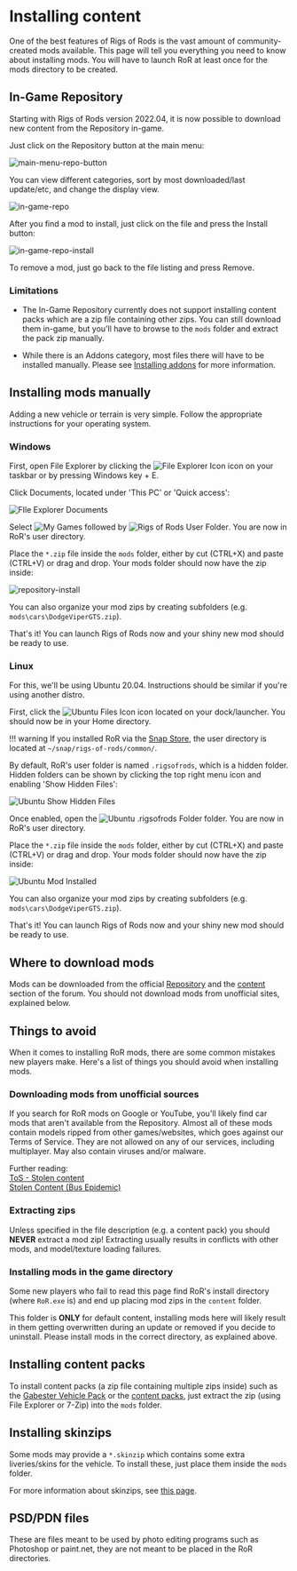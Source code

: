 Installing content
============

One of the best features of Rigs of Rods is the vast amount of community-created mods available. This page will tell you everything you need to know about installing mods. You will have to launch RoR at least once for the mods directory to be created.


## In-Game Repository

Starting with Rigs of Rods version 2022.04, it is now possible to download new content from the Repository in-game. 

Just click on the Repository button at the main menu:

![main-menu-repo-button](../images/main-menu-repo-button.png)

You can view different categories, sort by most downloaded/last update/etc, and change the display view.

![in-game-repo](../images/in-game-repo.png)

After you find a mod to install, just click on the file and press the Install button:

![in-game-repo-install](../images/in-game-repo-install.png)

To remove a mod, just go back to the file listing and press Remove. 

### Limitations 
	
- The In-Game Repository currently does not support installing content packs which are a zip file containing other zips. You can still download them in-game, but you'll have to browse to the `mods` folder and extract the pack zip manually. 

- While there is an Addons category, most files there will have to be installed manually. Please see [Installing addons](/tools-tutorials/addons/) for more information.

## Installing mods manually

Adding a new vehicle or terrain is very simple. Follow the appropriate instructions for your operating system.

### Windows 

First, open File Explorer by clicking the ![File Explorer Icon](../images/file-explorer.png) icon on your taskbar or by pressing Windows key + E.

Click Documents, located under 'This PC' or 'Quick access':

![FIle Explorer Documents](../images/file-explorer-docs.png)

Select ![My Games](../images/my-games-folder.png) followed by ![Rigs of Rods User Folder](../images/rigs-of-rods-folder.png). You are now in RoR's user directory.

Place the `*.zip` file inside the `mods` folder, either by cut (CTRL+X) and paste (CTRL+V) or drag and drop. Your mods folder should now have the zip inside:

![repository-install](../images/repository-installing-mod.png) 

You can also organize your mod zips by creating subfolders (e.g. `mods\cars\DodgeViperGTS.zip`).

That's it! You can launch Rigs of Rods now and your shiny new mod should be ready to use.

### Linux

For this, we'll be using Ubuntu 20.04. Instructions should be similar if you're using another distro.

First, click the ![Ubuntu Files Icon](../images/ubuntu-files-icon.png) icon located on your dock/launcher. You should now be in your Home directory. 

!!! warning
	If you installed RoR via the [Snap Store](https://snapcraft.io/rigs-of-rods), the user directory is located at `~/snap/rigs-of-rods/common/`.

By default, RoR's user folder is named `.rigsofrods`, which is a hidden folder. Hidden folders can be shown by clicking the top right menu icon and enabling 'Show Hidden Files':

![Ubuntu Show Hidden Files](../images/ubuntu-show-hf.png)

Once enabled, open the ![Ubuntu .rigsofrods Folder](../images/ubuntu-rigsofrods.png) folder. You are now in RoR's user directory.

Place the `*.zip` file inside the `mods` folder, either by cut (CTRL+X) and paste (CTRL+V) or drag and drop. Your mods folder should now have the zip inside: 

![Ubuntu Mod Installed](../images/ubuntu-installed-mod.png)

You can also organize your mod zips by creating subfolders (e.g. `mods\cars\DodgeViperGTS.zip`).

That's it! You can launch Rigs of Rods now and your shiny new mod should be ready to use.

## Where to download mods 

Mods can be downloaded from the official [Repository](https://forum.rigsofrods.org/resources/) and the [content](https://forum.rigsofrods.org/#showrooms.11) section of the forum. 
You should not download mods from unofficial sites, explained below.

## Things to avoid 

When it comes to installing RoR mods, there are some common mistakes new players make. Here's a list of things you should avoid when installing mods.

### Downloading mods from unofficial sources 

If you search for RoR mods on Google or YouTube, you'll likely find car mods that aren't available from the Repository. Almost all of these mods contain models ripped from other games/websites, which goes against our Terms of Service. 
They are not allowed on any of our services, including multiplayer. May also contain viruses and/or malware.

Further reading:<br>
[ToS - Stolen content](/rules/rules-stolen-content/)<br>
[Stolen Content (Bus Epidemic)](https://forum.rigsofrods.org/threads/stolen-content-bus-epidemic.2034/)

### Extracting zips 

Unless specified in the file description (e.g. a content pack) you should **NEVER** extract a mod zip! Extracting usually results in conflicts with other mods, and model/texture loading failures. 

### Installing mods in the game directory

Some new players who fail to read this page find RoR's install directory (where `RoR.exe` is) and end up placing mod zips in the `content` folder. 

This folder is **ONLY** for default content, installing mods here will likely result in them getting overwritten during an update or removed if you decide to uninstall. Please install mods in the correct directory, as explained above.

## Installing content packs 

To install content packs (a zip file containing multiple zips inside) such as the [Gabester Vehicle Pack](http://forum.rigsofrods.org/resources/gabester-vehicle-pack.12/) or the [content packs](https://forum.rigsofrods.org/resources/categories/content-packs.10/), just extract the zip (using File Explorer or 7-Zip) into the `mods` folder.

## Installing skinzips

Some mods may provide a `*.skinzip` which contains some extra liveries/skins for the vehicle. To install these, just place them inside the `mods` folder.

For more information about skinzips, see [this page](/vehicle-creation/alternate-skins/).

## PSD/PDN files

These are files meant to be used by photo editing programs such as Photoshop or paint.net, they are not meant to be placed in the RoR directories.
